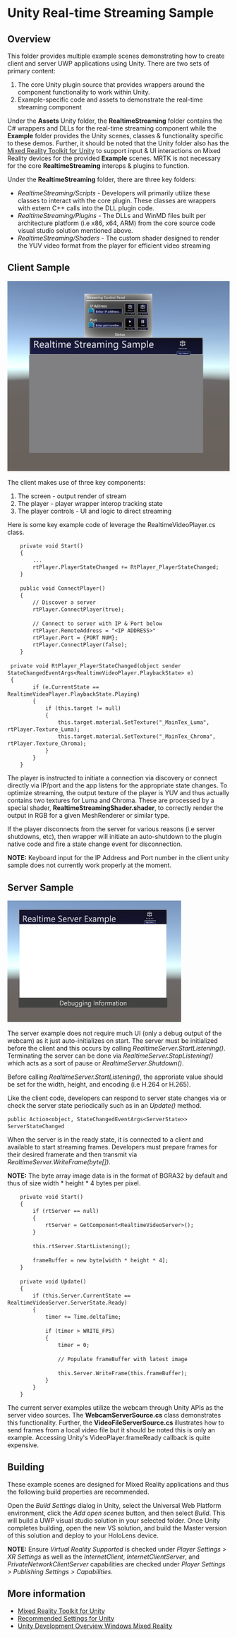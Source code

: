 # Unity Real-time Streaming Sample

## Overview

This folder provides multiple example scenes demonstrating how to create client and server UWP applications using Unity. There are two sets of primary content: 
1) The core Unity plugin source that provides wrappers around the component functionality to work within Unity.
2) Example-specific code and assets to demonstrate the real-time streaming component

Under the **Assets** Unity folder, the **RealtimeStreaming** folder contains the C# wrappers and DLLs for the real-time streaming component while the **Example** folder provides the Unity scenes, classes & functionality specific to these demos. Further, it should be noted that the Unity folder also has the [Mixed Reality Toolkit for Unity](https://github.com/microsoft/MixedRealityToolkit-Unity) to support input & UI interactions on Mixed Reality devices for the provided **Example** scenes. MRTK is not necessary for the core **RealtimeStreaming** interops & plugins to function.

Under the **RealtimeStreaming** folder, there are three key folders:

- *RealtimeStreaming/Scripts* - Developers will primarily utilize these classes to interact with the core plugin. These classes are wrappers with extern C++ calls into the DLL plugin code.
- *RealtimeStreaming/Plugins* - The DLLs and WinMD files built per architecture platform (i.e x86, x64, ARM) from the core source code visual studio solution mentioned above.
- *RealtimeStreaming/Shaders* - The custom shader designed to render the YUV video format from the player for efficient video streaming

## Client Sample

![Unity Client Scene](UnityClientScene.PNG)

The client makes use of three key components:
1) The screen - output render of stream
2) The player - player wrapper interop tracking state
3) The player controls - UI and logic to direct streaming

Here is some key example code of leverage the RealtimeVideoPlayer.cs class. 

```
    private void Start()
    {
        ...
        rtPlayer.PlayerStateChanged += RtPlayer_PlayerStateChanged;
    }

    public void ConnectPlayer()
    {
        // Discover a server
        rtPlayer.ConnectPlayer(true);

        // Connect to server with IP & Port below
        rtPlayer.RemoteAddress = "<IP ADDRESS>"
        rtPlayer.Port = {PORT NUM};
        rtPlayer.ConnectPlayer(false);
    }

 private void RtPlayer_PlayerStateChanged(object sender StateChangedEventArgs<RealtimeVideoPlayer.PlaybackState> e)
 {
        if (e.CurrentState == RealtimeVideoPlayer.PlaybackState.Playing)
        {
            if (this.target != null)
            {
                this.target.material.SetTexture("_MainTex_Luma", rtPlayer.Texture_Luma);
                this.target.material.SetTexture("_MainTex_Chroma", rtPlayer.Texture_Chroma);
            }
        }
    }
```

The player is instructed to initiate a connection via discovery or connect directly via IP/port and the app listens for the appropriate state changes. To optimize streaming, the output texture of the player is YUV and thus actually contains two textures for Luma and Chroma. These are processed by a special shader, **RealtimeStreamingShader.shader**, to correctly render the output in RGB for a given MeshRenderer or similar type.

If the player disconnects from the server for various reasons (i.e server shutdowns, etc), then wrapper will initiate an auto-shutdown to the plugin native code and fire a state change event for disconnection.

**NOTE:** Keyboard input for the IP Address and Port number in the client unity sample does not currently work properly at the moment.

## Server Sample

![Unity Server Scene](UnityServerScene.PNG)

The server example does not require much UI (only a debug output of the webcam) as it just auto-initializes on start. The server must be initialized before the client and this occurs by calling *RealtimeServer.StartListening()*. Terminating the server can be done via *RealtimeServer.StopListening()* which acts as a sort of pause or *RealtimeServer.Shutdown()*.

Before calling *RealtimeServer.StartListening()*, the approriate value should be set for the width, height, and encoding (i.e H.264 or H.265).

Like the client code, developers can respond to server state changes via or check the server state periodically such as in an *Update()* method.

```
public Action<object, StateChangedEventArgs<ServerState>> ServerStateChanged
```

When the server is in the ready state, it is connected to a client and available to start streaming frames. Developers must prepare frames for their desired framerate and then transmit via *RealtimeServer.WriteFrame(byte[])*.

**NOTE:** The byte array image data is in the format of BGRA32 by default and thus of size width * height * 4 bytes per pixel.

```
    private void Start()
    {
        if (rtServer == null)
        {
            rtServer = GetComponent<RealtimeVideoServer>();
        }

        this.rtServer.StartListening();

        frameBuffer = new byte[width * height * 4];
    }

    private void Update()
    {
        if (this.Server.CurrentState == RealtimeVideoServer.ServerState.Ready)
        {
            timer += Time.deltaTime;

            if (timer > WRITE_FPS)
            {
                timer = 0;

                // Populate frameBuffer with latest image

                this.Server.WriteFrame(this.frameBuffer);
            }
        }
    }
```

The current server examples utilize the webcam through Unity APIs as the server video sources. The **WebcamServerSource.cs** class demonstrates this functionality. Further, the **VideoFileServerSource.cs** illustrates how to send frames from a local video file but it should be noted this is only an example. Accessing Unity's VideoPlayer.frameReady callback is quite expensive.

## Building

These example scenes are designed for Mixed Reality applications and thus the following build properties are recommended. 

Open the *Build Settings* dialog in Unity, select the Universal Web Platform environment, click the *Add open scenes* button, and then select *Build*. This will build a UWP visual studio solution in your selected folder. Once Unity completes building, open the new VS solution, and build the Master version of this solution and deploy to your HoloLens device. 

**NOTE:** Ensure *Virtual Reality Supported* is checked under *Player Settings > XR Settings* as well as the *InternetClient*, *InternetClientServer*, and *PrivateNetworkClientServer* capabilities are checked under *Player Settings > Publishing Settings > Capabilities*.

## More information
- [Mixed Reality Toolkit for Unity](https://github.com/microsoft/MixedRealityToolkit-Unity) 
- [Recommended Settings for Unity](https://docs.microsoft.com/en-us/windows/mixed-reality/recommended-settings-for-unity)
- [Unity Development Overview Windows Mixed Reality](https://docs.microsoft.com/en-us/windows/mixed-reality/unity-development-overview)